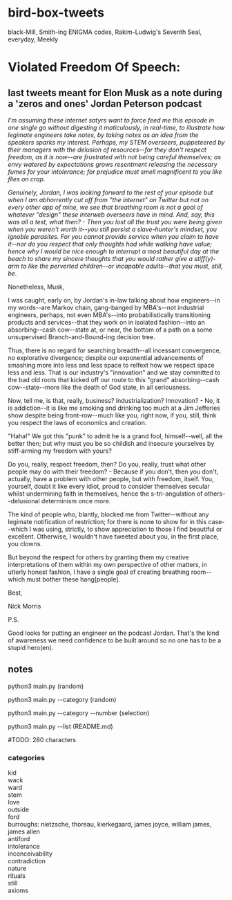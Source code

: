 # bird-box-tweets
black-Mill, Smith-ing ENIGMA codes, Rakim-Ludwig's Seventh Seal, everyday, Meekly

# Violated Freedom Of Speech:
## last tweets meant for Elon Musk as a note during a 'zeros and ones' Jordan Peterson podcast
*I'm assuming these internet satyrs want to force feed me this episode in one single go without digesting it maticulously, in real-time, to illustrate how legimate engineers take notes, by taking notes as an idea from the speakers sparks my interest. Perhaps, my STEM overseers, puppeteered by their managers with the delusion of resources--for they don't respect freedom, as it is now--are frustrated with not being careful themselves; as envy watered by expectations grows resentment releasing the necessary fumes for your intolerance; for prejudice must smell magnificent to you like flies on crap.*

*Genuinely, Jordan, I was looking forward to the rest of your episode but when I am abhorrently cut off from "the internet" on Twitter but not on every other app of mine, we see that breathing room is not a goal of whatever "design" these interweb overseers have in mind. And, say, this was all a test, what then? - Then you lost all the trust you were being given when you weren't worth it--you still persist a slave-hunter's mindset, you ignoble parasites. For you cannot provide service when you claim to have it--nor do you respect that only thoughts had while walking have value; hence why I would be nice enough to interrupt a most beautiful day at the beach to share my sincere thoughts that you would rather give a stiff(y)-arm to like the perverted children--or incapable adults--that you must, still, be.*

Nonetheless, Musk,

I was caught, early on, by Jordan's in-law talking about how engineers--in my words--are Markov chain, gang-banged by MBA's--not industrial engineers, perhaps, not even MBA's--into probabilistically transitioning products and services--that they work on in isolated fashion--into an absorbing--cash cow--state at, or near, the bottom of a path on a some unsupervised Branch-and-Bound-ing decision tree. 

Thus, there is no regard for searching breadth--all incessant convergence, no explorative divergence; despite our exponential advancements of smashing more into less and less space to relfext how we respect space less and less. That is our industry's "innovation" and we stay committed to the bad old roots that kicked off our route to this "grand" absorbing--cash cow--state--more like the death of God state, in all seriousness.

Now, tell me, is that, really, business? Industrialization? Innovation? - No, it is addiction--it is like me smoking and drinking too much at a Jim Jefferies show despite being front-row--much like you, right now, if you, still, think you respect the laws of economics and creation. 

"Haha!" We got this "punk" to admit he is a grand fool, himself--well, all the better then; but why must you be so childish and insecure yourselves by stiff-arming my freedom with yours?

Do you, really, respect freedom, then? Do you, really, trust what other people may do with their freedom? - Because if you don't, then you don't, actually, have a problem with other people, but with freedom, itself. You, yourself, doubt it like every idiot, proud to consider themselves secular whilst undermining faith in themselves, hence the s-tri-angulation of others--delusional determinism once more. 

The kind of people who, blantly, blocked me from Twitter--without any legimate notification of restriction; for there is none to show for in this case--which I was using, strictly, to show appreciation to those I find beautiful or excellent. Otherwise, I wouldn't have tweeted about you, in the first place, you clowns.

But beyond the respect for others by granting them my creative interpretations of them within my own perspective of other matters, in utterly honest fashion, I have a single goal of creating breathing room--which must bother these hang[people].

Best,

Nick Morris

P.S. 

Good looks for putting an engineer on the podcast Jordan. That's the kind of awareness we need confidence to be built around so no one has to be a stupid hero(en).
 
## notes
python3 main.py (random) 

python3 main.py --category (random)

python3 main.py --category --number (selection)

python3 main.py --list (README.md)

#TODO: 280 characters

### categories

kid  
wack  
ward  
stem  
love  
outside  
ford  
burroughs: nietzsche, thoreau, kierkegaard, james joyce, william james, james allen  
antiford  
intolerance  
inconceivablilty  
contradiction  
nature  
rituals  
still  
axioms  
